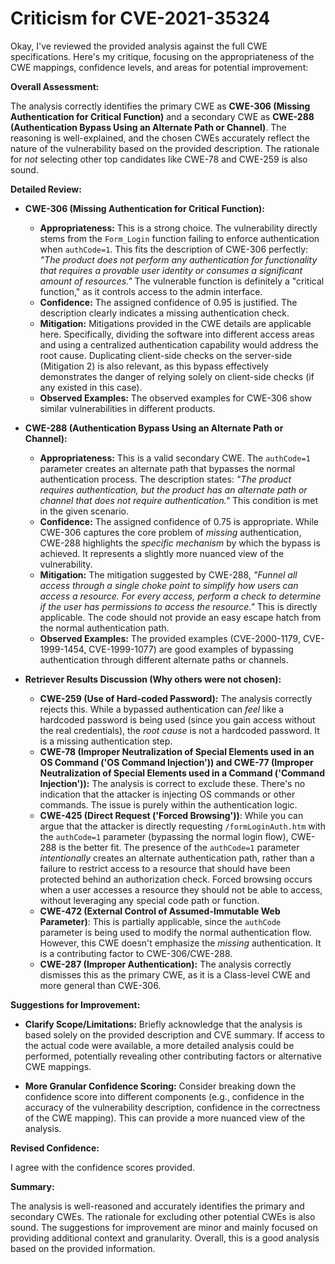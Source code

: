 # Criticism for CVE-2021-35324

Okay, I've reviewed the provided analysis against the full CWE specifications. Here's my critique, focusing on the appropriateness of the CWE mappings, confidence levels, and areas for potential improvement:

**Overall Assessment:**

The analysis correctly identifies the primary CWE as **CWE-306 (Missing Authentication for Critical Function)** and a secondary CWE as **CWE-288 (Authentication Bypass Using an Alternate Path or Channel)**. The reasoning is well-explained, and the chosen CWEs accurately reflect the nature of the vulnerability based on the provided description. The rationale for *not* selecting other top candidates like CWE-78 and CWE-259 is also sound.

**Detailed Review:**

*   **CWE-306 (Missing Authentication for Critical Function):**

    *   **Appropriateness:** This is a strong choice. The vulnerability directly stems from the `Form_Login` function failing to enforce authentication when `authCode=1`. This fits the description of CWE-306 perfectly: *"The product does not perform any authentication for functionality that requires a provable user identity or consumes a significant amount of resources."* The vulnerable function is definitely a "critical function," as it controls access to the admin interface.
    *   **Confidence:** The assigned confidence of 0.95 is justified. The description clearly indicates a missing authentication check.
    *   **Mitigation:** Mitigations provided in the CWE details are applicable here. Specifically, dividing the software into different access areas and using a centralized authentication capability would address the root cause. Duplicating client-side checks on the server-side (Mitigation 2) is also relevant, as this bypass effectively demonstrates the danger of relying solely on client-side checks (if any existed in this case).
    *   **Observed Examples:** The observed examples for CWE-306 show similar vulnerabilities in different products.

*   **CWE-288 (Authentication Bypass Using an Alternate Path or Channel):**

    *   **Appropriateness:**  This is a valid secondary CWE. The `authCode=1` parameter creates an alternate path that bypasses the normal authentication process. The description states: *"The product requires authentication, but the product has an alternate path or channel that does not require authentication."* This condition is met in the given scenario.
    *   **Confidence:** The assigned confidence of 0.75 is appropriate. While CWE-306 captures the core problem of *missing* authentication, CWE-288 highlights the *specific mechanism* by which the bypass is achieved. It represents a slightly more nuanced view of the vulnerability.
    *   **Mitigation:** The mitigation suggested by CWE-288, *"Funnel all access through a single choke point to simplify how users can access a resource. For every access, perform a check to determine if the user has permissions to access the resource."* This is directly applicable. The code should not provide an easy escape hatch from the normal authentication path.
    *   **Observed Examples:** The provided examples (CVE-2000-1179, CVE-1999-1454, CVE-1999-1077) are good examples of bypassing authentication through different alternate paths or channels.

*   **Retriever Results Discussion (Why others were not chosen):**

    *   **CWE-259 (Use of Hard-coded Password):** The analysis correctly rejects this.  While a bypassed authentication can *feel* like a hardcoded password is being used (since you gain access without the real credentials), the *root cause* is not a hardcoded password. It is a missing authentication step.
    *   **CWE-78 (Improper Neutralization of Special Elements used in an OS Command ('OS Command Injection')) and CWE-77 (Improper Neutralization of Special Elements used in a Command ('Command Injection')):**  The analysis is correct to exclude these.  There's no indication that the attacker is injecting OS commands or other commands. The issue is purely within the authentication logic.
    *   **CWE-425 (Direct Request ('Forced Browsing'))**: While you can argue that the attacker is directly requesting `/formLoginAuth.htm` with the `authCode=1` parameter (bypassing the normal login flow), CWE-288 is the better fit. The presence of the `authCode=1` parameter *intentionally* creates an alternate authentication path, rather than a failure to restrict access to a resource that should have been protected behind an authorization check. Forced browsing occurs when a user accesses a resource they should not be able to access, without leveraging any special code path or function.
    *    **CWE-472 (External Control of Assumed-Immutable Web Parameter)**: This is partially applicable, since the `authCode` parameter is being used to modify the normal authentication flow. However, this CWE doesn't emphasize the *missing* authentication. It is a contributing factor to CWE-306/CWE-288.
    *   **CWE-287 (Improper Authentication):** The analysis correctly dismisses this as the primary CWE, as it is a Class-level CWE and more general than CWE-306.

**Suggestions for Improvement:**

*   **Clarify Scope/Limitations:** Briefly acknowledge that the analysis is based solely on the provided description and CVE summary. If access to the actual code were available, a more detailed analysis could be performed, potentially revealing other contributing factors or alternative CWE mappings.

*   **More Granular Confidence Scoring:** Consider breaking down the confidence score into different components (e.g., confidence in the accuracy of the vulnerability description, confidence in the correctness of the CWE mapping). This can provide a more nuanced view of the analysis.

**Revised Confidence:**

I agree with the confidence scores provided.

**Summary:**

The analysis is well-reasoned and accurately identifies the primary and secondary CWEs. The rationale for excluding other potential CWEs is also sound. The suggestions for improvement are minor and mainly focused on providing additional context and granularity. Overall, this is a good analysis based on the provided information.